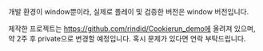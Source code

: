 개발 환경이 window뿐이라, 실제로 플레이 및 검증한 버전은 window 버전입니다.

제작한 프로젝트는 https://github.com/rindid/Cookierun_demo에 올려져 있으며, 약 2주 후 private으로 변경할 예정입니다. 혹시 문제가 있다면 연락 부탁드립니다.
